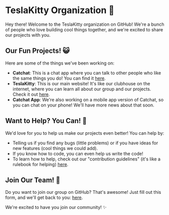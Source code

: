 # TeslaKitty Organization 🚀

Hey there! Welcome to the TeslaKitty organization on GitHub! We're a bunch of people who love building cool things together, and we're excited to share our projects with you.

## Our Fun Projects! 😺

Here are some of the things we've been working on:

* **Catchat**: This is a chat app where you can talk to other people who like the same things you do! You can find it [here](https://catchat-meow.netlify.app/).
* **TeslaKitty**: This is our main website! It's like our clubhouse on the internet, where you can learn all about our group and our projects. Check it out [here](https://teslakitty.netlify.app/).
* **Catchat App**: We're also working on a mobile app version of Catchat, so you can chat on your phone! We'll have more news about that soon.

## Want to Help? You Can! 🌟

We'd love for you to help us make our projects even better! You can help by:

* Telling us if you find any bugs (little problems) or if you have ideas for new features (cool things we could add).
* If you know how to code, you can even help us write the code!
* To learn how to help, check out our "contribution guidelines" (it's like a rulebook for helping) [here](../CONTRIBUTING.md).

## Join Our Team! 🤝

Do you want to join our group on GitHub? That's awesome! Just fill out this form, and we'll get back to you: [here](https://forms.gle/R4BTVzTZe2DPtLn7A).

We're excited to have you join our community! ✨